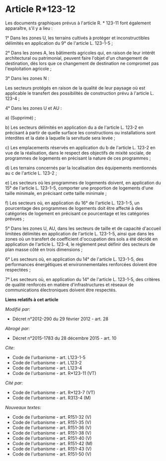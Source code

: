 # Article R*123-12

Les documents graphiques prévus à l'article R. * 123-11 font également apparaître, s'il y a lieu : 

1° Dans les zones U, les terrains cultivés à protéger et inconstructibles délimités en application du 9° de l'article L.
123-1-5 ; 

2° Dans les zones A, les bâtiments agricoles qui, en raison de leur intérêt architectural ou patrimonial, peuvent faire
l'objet d'un changement de destination, dès lors que ce changement de destination ne compromet pas l'exploitation agricole ; 

3° Dans les zones N : 

Les secteurs protégés en raison de la qualité de leur paysage où est applicable le transfert des possibilités de construction
prévu à l'article L. 123-4 ; 

4° Dans les zones U et AU : 

a) (Supprimé) ; 

b) Les secteurs délimités en application du a de l'article L. 123-2 en précisant à partir de quelle surface les constructions
ou installations sont interdites et la date à laquelle la servitude sera levée ; 

c) Les emplacements réservés en application du b de l'article L. 123-2 en vue de la réalisation, dans le respect des
objectifs de mixité sociale, de programmes de logements en précisant la nature de ces programmes ; 

d) Les terrains concernés par la localisation des équipements mentionnés au c de l'article L. 123-2 ; 

e) Les secteurs où les programmes de logements doivent, en application du 15° de l'article L. 123-1-5, comporter une
proportion de logements d'une taille minimale, en précisant cette taille minimale ; 

f) Les secteurs où, en application du 16° de l'article L. 123-1-5, un pourcentage des programmes de logements doit être
affecté à des catégories de logement en précisant ce pourcentage et les catégories prévues ; 

5° Dans les zones U, AU, dans les secteurs de taille et de capacité d'accueil limitées délimités en application de l'article
L. 123-1-5, ainsi que dans les zones où un transfert de coefficient d'occupation des sols a été décidé en application de
l'article L. 123-4, le règlement peut définir des secteurs de plan masse côté en trois dimensions ; 

6° Les secteurs où, en application du 14° de l'article L. 123-1-5, des performances énergétiques et environnementales
renforcées doivent être respectées ; 

7° Les secteurs où, en application du 14° de l'article L. 123-1-5, des critères de qualité renforcés en matière
d'infrastructures et réseaux de communications électroniques doivent être respectés.

**Liens relatifs à cet article**

_Modifié par_:

  - Décret n°2012-290 du 29 février 2012 - art. 28

_Abrogé par_:

  - Décret n°2015-1783 du 28 décembre 2015 - art. 10

_Cite_:

  - Code de l'urbanisme - art. L123-1-5
  - Code de l'urbanisme - art. L123-2
  - Code de l'urbanisme - art. L123-4
  - Code de l'urbanisme - art. R*123-11 (VT)

_Cité par_:

  - Code de l'urbanisme - art. R*123-7 (VT)
  - Code de l'urbanisme - art. R313-4 (M)

_Nouveaux textes_:

  - Code de l'urbanisme - art. R151-32 (V)
  - Code de l'urbanisme - art. R151-35 (V)
  - Code de l'urbanisme - art. R151-36 (V)
  - Code de l'urbanisme - art. R151-38 (V)
  - Code de l'urbanisme - art. R151-40 (V)
  - Code de l'urbanisme - art. R151-42 (M)
  - Code de l'urbanisme - art. R151-43 (V)
  - Code de l'urbanisme - art. R151-50 (V)
